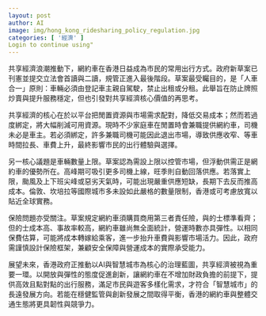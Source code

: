 ```yaml
---
layout: post
author: AI
image: img/hong_kong_ridesharing_policy_regulation.jpg
categories: [ '經濟' ]
Login to continue using"
---
```

共享經濟浪潮推動下，網約車在香港日益成為市民的常用出行方式。政府新草案已刊憲並提交立法會首讀與二讀，規管正進入最後階段。草案最受矚目的，是「人車合一」原則：車輛必須由登記車主親自駕駛，禁止出租或分租。此舉旨在防止牌照炒賣與提升服務穩定，但也引發對共享經濟核心價值的再思考。

共享經濟的核心在於以平台把閒置資源與市場需求配對，降低交易成本；然而若過度綁定，將大幅削減可用資源。現時不少家庭車在閒置時會兼職提供網約車，司機未必是車主。若必須綁定，許多兼職司機可能因此退出市場，導致供應收窄、等車時間拉長、車費上升，最終影響市民的出行體驗與選擇。

另一核心議題是車輛數量上限。草案認為需設上限以控管市場，但浮動供需正是網約車的優勢所在。高峰期可吸引更多司機上線，旺季則自動回落供應。若落實上限，颱風及上下班尖峰或惡劣天氣時，可能出現嚴重供應短缺，長期下去反而推高成本。倫敦、坎培拉等國際城市多未設如此嚴格的數量限制，香港或可考慮放寬以貼近全球實務。

保險問題亦受關注。草案規定網約車須購買商用第三者責任險，與的士標準看齊；但的士成本高、事故率較高，網約車雖尚無全面統計，營運時數亦具彈性。以相同保費估算，可能將成本轉嫁給乘客，進一步抬升車費與影響市場活力。因此，政府需謹慎設計保險框架，兼顧安全保障與營運成本的實際承受能力。

展望未來，香港政府正推動以AI與智慧城市為核心的治理藍圖，共享經濟被視為重要一環。以開放與彈性的態度促進創新，讓網約車在不增加財政負擔的前提下，提供高效且點對點的出行服務，滿足市民與遊客多樣化需求，才符合「智慧城市」的長遠發展方向。若能在穩健監管與創新發展之間取得平衡，香港的網約車與整體交通生態將更具韌性與競爭力。